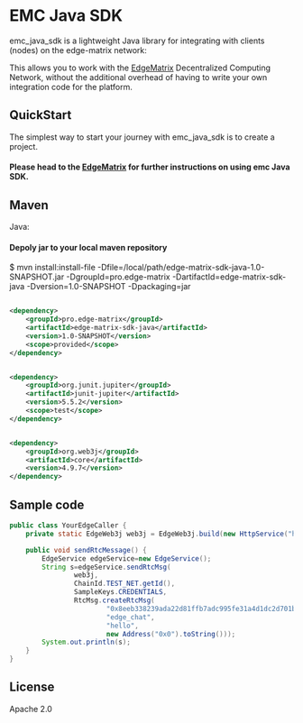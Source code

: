 EMC Java SDK
==================================


emc_java_sdk is a lightweight Java library for integrating with clients (nodes) on the edge-matrix network:

This allows you to work with the [EdgeMatrix](https://www.edgematrix.pro/)
Decentralized Computing Network, without the additional overhead of having to write your own integration code for the
platform.


QuickStart
---------
The simplest way to start your journey with emc_java_sdk is to create a project.

#### Please head to the  [EdgeMatrix](https://www.edgematrix.pro/) for further instructions on using emc Java SDK.

Maven
-----

Java:

#### Depoly jar to your local maven repository

$ mvn install:install-file -Dfile=/local/path/edge-matrix-sdk-java-1.0-SNAPSHOT.jar -DgroupId=pro.edge-matrix
-DartifactId=edge-matrix-sdk-java -Dversion=1.0-SNAPSHOT -Dpackaging=jar

```xml

<dependency>
    <groupId>pro.edge-matrix</groupId>
    <artifactId>edge-matrix-sdk-java</artifactId>
    <version>1.0-SNAPSHOT</version>
    <scope>provided</scope>
</dependency>
```

```xml

<dependency>
    <groupId>org.junit.jupiter</groupId>
    <artifactId>junit-jupiter</artifactId>
    <version>5.5.2</version>
    <scope>test</scope>
</dependency>
```

```xml

<dependency>
    <groupId>org.web3j</groupId>
    <artifactId>core</artifactId>
    <version>4.9.7</version>
</dependency>
```

Sample code
-----

```java
public class YourEdgeCaller {
    private static EdgeWeb3j web3j = EdgeWeb3j.build(new HttpService("http://3.145.214.36:40012/"));

    public void sendRtcMessage() {
        EdgeService edgeService=new EdgeService();
        String s=edgeService.sendRtcMsg(
                web3j,
                ChainId.TEST_NET.getId(),
                SampleKeys.CREDENTIALS,
                RtcMsg.createRtcMsg(
                        "0x8eeb338239ada22d81ffb7adc995fe31a4d1dc2d701bc8a58fffe5b53e14281e",
                        "edge_chat",
                        "hello",
                        new Address("0x0").toString()));
        System.out.println(s);
    }    
}
```

License
------
Apache 2.0
